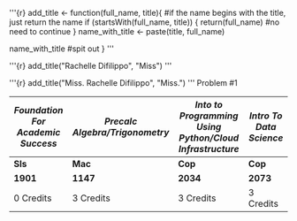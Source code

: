 '''{r}
add_title <- function(full_name, title){
  #if the name begins with the title, just return the name
  if (startsWith(full_name, title)) {
    return(full_name) #no need to continue
  }
  name_with_title <- paste(title, full_name)
  
  name_with_title #spit out
}
'''

'''{r}
add_title("Rachelle Difilippo", "Miss")
'''

'''{r}
add_title("Miss. Rachelle Difilippo", "Miss.")
'''
Problem #1

|*Foundation For Academic Success*|*Precalc Algebra/Trigonometry*|*Into to Programming Using Python/Cloud Infrastructure*|*Intro To Data Science*|  
|------|------|------|------|                                                              
|**Sls**|**Mac**|**Cop**|**Cop**|     
|**1901**|**1147**|**2034**|**2073**|     
|0 Credits|3 Credits|3 Credits|3 Credits|     


  

